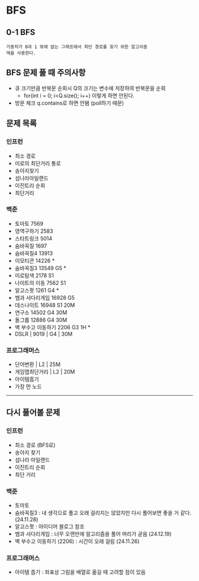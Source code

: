 # BFS

## 0-1 BFS

```angular2html
가중치가 0과 1 밖에 없는 그래프에서 최단 경로를 찾기 위한 알고리즘
덱을 사용한다.
```

## BFS 문제 풀 때 주의사항

- 큐 크기만큼 반복문 순회시 Q의 크기는 변수에 저장하여 반복문을 순회
    - for(int i = 0; i<Q.size(); i++) 이렇게 하면 안된다.
- 방문 체크 q.contains로 하면 안됌 (poll하기 때문)

## 문제 목록

### 인프런

- 최소 경로
- 미로의 최단거리 통로
- 송아지찾기
- 섬나라아일랜드
- 이진트리 순회
- 최단거리

### 백준

- 토마토 7569
- 영역구하기 2583
- 스타트링크 5014
- 숨바꼭질 1697
- 숨바꼭질4 13913
- 이모티콘 14226 *
- 숨바꼭질3 13549 G5 *
- 미로탐색 2178 S1
- 나이트의 이동 7562 S1
- 알고스팟 1261 G4 *
- 뱀과 사다리게임 16928 G5
- 데스나이트 16948 S1 20M
- 연구소 14502 G4 30M
- 돌그룹 12886 G4 30M
- 벽 부수고 이동하기 2206 G3 1H *
- DSLR | 9019 | G4 | 30M

### 프로그래머스

- 단어변환 | L2 | 25M
- 게임맵최단거리 | L2 | 20M
- 아이템줍기
- 가장 먼 노드

---

## 다시 풀어볼 문제

### 인프런

- 최소 경로 (BFS로)
- 송아지 찾기
- 섬나라 아일랜드
- 이진트리 순회
- 최단 거리

### 백준

- 토마토
- 숨바꼭질3 : 내 생각으로 풀고 오래 걸리지는 않았지만 다시 풀어보면 좋을 거 같다. (24.11.28)
- 알고스팟 : 아이디어 블로그 참조
- 뱀과 사다리게임 : 너무 오랜만에 알고리즘을 풀어 머리가 굳음 (24.12.19)
- 벽 부수고 이동하기 (2206) : 시간이 오래 걸림 (24.11.26)

### 프로그래머스

- 아이템 줍기 : 좌표상 그림을 배열로 옮길 때 고려할 점이 있음

